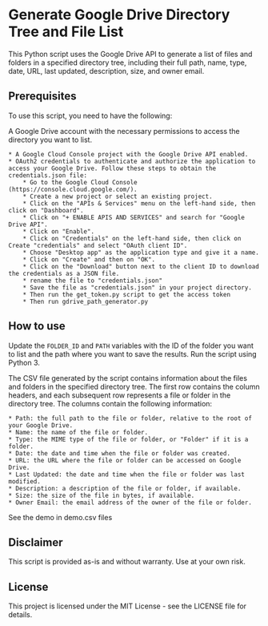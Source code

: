 # Generate Google Drive Directory Tree and File List

This Python script uses the Google Drive API to generate a list of files and folders in a specified directory tree, including their full path, name, type, date, URL, last updated, description, size, and owner email.

## Prerequisites

To use this script, you need to have the following:

A Google Drive account with the necessary permissions to access the directory you want to list.

    * A Google Cloud Console project with the Google Drive API enabled.
    * OAuth2 credentials to authenticate and authorize the application to access your Google Drive. Follow these steps to obtain the credentials.json file:
        * Go to the Google Cloud Console (https://console.cloud.google.com/).
        * Create a new project or select an existing project.
        * Click on the "APIs & Services" menu on the left-hand side, then click on "Dashboard".
        * Click on "+ ENABLE APIS AND SERVICES" and search for "Google Drive API".
        * Click on "Enable".
        * Click on "Credentials" on the left-hand side, then click on Create "credentials" and select "OAuth client ID".
        * Choose "Desktop app" as the application type and give it a name.
        * Click on "Create" and then on "OK".
        * Click on the "Download" button next to the client ID to download the credentials as a JSON file.
        * rename the file to "credentials.json"
        * Save the file as "credentials.json" in your project directory.
        * Then run the get_token.py script to get the access token
        * Then run gdrive_path_generator.py

## How to use

Update the `FOLDER_ID` and `PATH` variables with the ID of the folder you want to list and the path where you want to save the results.
Run the script using Python 3.

The CSV file generated by the script contains information about the files and folders in the specified directory tree. The first row contains the column headers, and each subsequent row represents a file or folder in the directory tree. The columns contain the following information:

    * Path: the full path to the file or folder, relative to the root of your Google Drive.
    * Name: the name of the file or folder.
    * Type: the MIME type of the file or folder, or "Folder" if it is a folder.
    * Date: the date and time when the file or folder was created.
    * URL: the URL where the file or folder can be accessed on Google Drive.
    * Last Updated: the date and time when the file or folder was last modified.
    * Description: a description of the file or folder, if available.
    * Size: the size of the file in bytes, if available.
    * Owner Email: the email address of the owner of the file or folder.

See the demo in demo.csv files

## Disclaimer

This script is provided as-is and without warranty. Use at your own risk.

## License

This project is licensed under the MIT License - see the LICENSE file for details.
